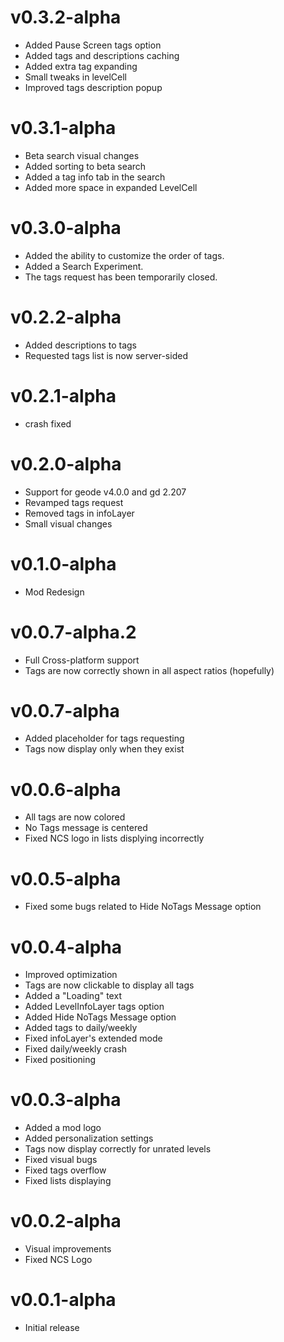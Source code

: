 # v0.3.2-alpha
- Added Pause Screen tags option
- Added tags and descriptions caching
- Added extra tag expanding
- Small tweaks in levelCell
- Improved tags description popup

# v0.3.1-alpha
- Beta search visual changes
- Added sorting to beta search
- Added a tag info tab in the search
- Added more space in expanded LevelCell

# v0.3.0-alpha
- Added the ability to customize the order of tags.
- Added a Search Experiment.
- The tags request has been temporarily closed.

# v0.2.2-alpha
- Added descriptions to tags
- Requested tags list is now server-sided

# v0.2.1-alpha
- crash fixed

# v0.2.0-alpha
- Support for geode v4.0.0 and gd 2.207
- Revamped tags request
- Removed tags in infoLayer
- Small visual changes

# v0.1.0-alpha
- Mod Redesign

# v0.0.7-alpha.2
- Full Cross-platform support
- Tags are now correctly shown in all aspect ratios (hopefully)

# v0.0.7-alpha
- Added placeholder for tags requesting
- Tags now display only when they exist

# v0.0.6-alpha
- All tags are now colored
- No Tags message is centered
- Fixed NCS logo in lists displying incorrectly

# v0.0.5-alpha
- Fixed some bugs related to Hide NoTags Message option

# v0.0.4-alpha
- Improved optimization
- Tags are now clickable to display all tags
- Added a "Loading" text
- Added LevelInfoLayer tags option
- Added Hide NoTags Message option
- Added tags to daily/weekly
- Fixed infoLayer's extended mode
- Fixed daily/weekly crash
- Fixed positioning

# v0.0.3-alpha
- Added a mod logo
- Added personalization settings
- Tags now display correctly for unrated levels
- Fixed visual bugs
- Fixed tags overflow
- Fixed lists displaying

# v0.0.2-alpha
- Visual improvements
- Fixed NCS Logo

# v0.0.1-alpha
- Initial release